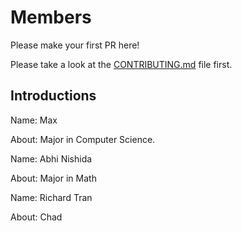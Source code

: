 # Members
Please make your first PR here!

Please take a look at the [CONTRIBUTING.md](https://github.com/MontgomeryCollegeGermantown/members/blob/master/CONTRIBUTING.md) file first.

## Introductions

Name: Max

About: Major in Computer Science. 


Name: Abhi Nishida

About: Major in Math


Name: Richard Tran

About: Chad


